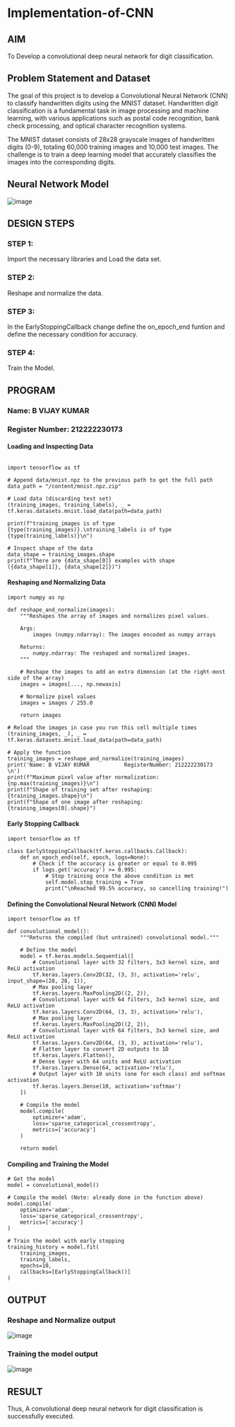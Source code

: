 # Implementation-of-CNN

## AIM

To Develop a convolutional deep neural network for digit classification.

## Problem Statement and Dataset

The goal of this project is to develop a Convolutional Neural Network (CNN) to classify handwritten digits using the MNIST dataset. Handwritten digit classification is a fundamental task in image processing and machine learning, with various applications such as postal code recognition, bank check processing, and optical character recognition systems.

The MNIST dataset consists of 28x28 grayscale images of handwritten digits (0-9), totaling 60,000 training images and 10,000 test images. The challenge is to train a deep learning model that accurately classifies the images into the corresponding digits.

## Neural Network Model

![image](https://github.com/user-attachments/assets/5d339047-7d25-4655-b3a4-c1fb7bde2529)


## DESIGN STEPS

### STEP 1:

Import the necessary libraries and Load the data set.

### STEP 2:

Reshape and normalize the data.

### STEP 3:

In the EarlyStoppingCallback change define the on_epoch_end funtion and define the necessary condition for accuracy.

### STEP 4:

Train the Model.

## PROGRAM

### Name: B VIJAY KUMAR

### Register Number: 212222230173

#### Loading and Inspecting Data

```

import tensorflow as tf

# Append data/mnist.npz to the previous path to get the full path
data_path = "/content/mnist.npz.zip"

# Load data (discarding test set)
(training_images, training_labels), _ = tf.keras.datasets.mnist.load_data(path=data_path)

print(f"training_images is of type {type(training_images)}.\ntraining_labels is of type {type(training_labels)}\n")

# Inspect shape of the data
data_shape = training_images.shape
print(f"There are {data_shape[0]} examples with shape ({data_shape[1]}, {data_shape[2]})")

```

#### Reshaping and Normalizing Data

```
import numpy as np

def reshape_and_normalize(images):
    """Reshapes the array of images and normalizes pixel values.

    Args:
        images (numpy.ndarray): The images encoded as numpy arrays

    Returns:
        numpy.ndarray: The reshaped and normalized images.
    """

    # Reshape the images to add an extra dimension (at the right-most side of the array)
    images = images[..., np.newaxis]

    # Normalize pixel values
    images = images / 255.0

    return images

# Reload the images in case you run this cell multiple times
(training_images, _), _ = tf.keras.datasets.mnist.load_data(path=data_path)

# Apply the function
training_images = reshape_and_normalize(training_images)
print('Name: B VIJAY KUMAR           RegisterNumber: 212222230173      \n')
print(f"Maximum pixel value after normalization: {np.max(training_images)}\n")
print(f"Shape of training set after reshaping: {training_images.shape}\n")
print(f"Shape of one image after reshaping: {training_images[0].shape}")

```

#### Early Stopping Callback

```
import tensorflow as tf

class EarlyStoppingCallback(tf.keras.callbacks.Callback):
    def on_epoch_end(self, epoch, logs=None):
        # Check if the accuracy is greater or equal to 0.995
        if logs.get('accuracy') >= 0.995:
            # Stop training once the above condition is met
            self.model.stop_training = True
            print("\nReached 99.5% accuracy, so cancelling training!")

```

#### Defining the Convolutional Neural Network (CNN) Model

```
import tensorflow as tf

def convolutional_model():
    """Returns the compiled (but untrained) convolutional model."""
    
    # Define the model
    model = tf.keras.models.Sequential([
        # Convolutional layer with 32 filters, 3x3 kernel size, and ReLU activation
        tf.keras.layers.Conv2D(32, (3, 3), activation='relu', input_shape=(28, 28, 1)),
        # Max pooling layer
        tf.keras.layers.MaxPooling2D((2, 2)),
        # Convolutional layer with 64 filters, 3x3 kernel size, and ReLU activation
        tf.keras.layers.Conv2D(64, (3, 3), activation='relu'),
        # Max pooling layer
        tf.keras.layers.MaxPooling2D((2, 2)),
        # Convolutional layer with 64 filters, 3x3 kernel size, and ReLU activation
        tf.keras.layers.Conv2D(64, (3, 3), activation='relu'),
        # Flatten layer to convert 2D outputs to 1D
        tf.keras.layers.Flatten(),
        # Dense layer with 64 units and ReLU activation
        tf.keras.layers.Dense(64, activation='relu'),
        # Output layer with 10 units (one for each class) and softmax activation
        tf.keras.layers.Dense(10, activation='softmax')
    ])
    
    # Compile the model
    model.compile(
        optimizer='adam',
        loss='sparse_categorical_crossentropy',
        metrics=['accuracy']
    )

    return model

```

#### Compiling and Training the Model

```
# Get the model
model = convolutional_model()

# Compile the model (Note: already done in the function above)
model.compile(
    optimizer='adam',
    loss='sparse_categorical_crossentropy',
    metrics=['accuracy']
)

# Train the model with early stopping
training_history = model.fit(
    training_images, 
    training_labels, 
    epochs=10, 
    callbacks=[EarlyStoppingCallback()]
)

```
## OUTPUT

### Reshape and Normalize output

![image](https://github.com/user-attachments/assets/6e96c4c5-6467-4f13-8bfd-3b827eca9932)

### Training the model output

![image](https://github.com/user-attachments/assets/f90193db-f4e4-41b2-a39c-0c2064c5d8b7)



## RESULT
Thus, A convolutional deep neural network for digit classification is successfully executed.
